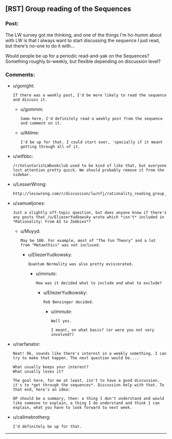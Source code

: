 ## [RST] Group reading of the Sequences

### Post:

The LW survey got me thinking, and one of the things I'm ho-humm about with LW is that I always want to start discussing the sequence I just read, but there's no-one to do it with...

Would people be up for a periodic read-and-yak on the Sequences? Something roughly bi-weekly, but flexible depending on discussion level?

### Comments:

- u/gonight:
  ```
  If there was a weekly post, I'd be more likely to read the sequence and discuss it.
  ```

  - u/gommm:
    ```
    Same here, I'd definitely read a weekly post from the sequence and comment on it.
    ```

  - u/Atilme:
    ```
    I'd be up for that. I could start over, 'specially if it meant getting through all of it.
    ```

- u/wtfbbc:
  ```
  /r/VoluntaristLWbookclub used to be kind of like that, but everyone lost attention pretty quick. We should probably remove it from the sidebar.
  ```

- u/LesserWrong:
  ```
  http://lesswrong.com/r/discussion/lw/nfj/rationality_reading_group_part_w_quantified/
  ```

- u/xamueljones:
  ```
  Just a slightly off-topic question, but does anyone know if there's any posts that /u/EliezerYudkowsky wrote which *isn't* included in *Rationality: From AI to Zombies*?
  ```

  - u/Muyyd:
    ```
    May be 100. For example, most of "The Fun Theory" and a lot from "Metaethics" was not inclused.
    ```

    - u/EliezerYudkowsky:
      ```
      Quantum Normality was also pretty eviscerated.
      ```

      - u/_immute_:
        ```
        How was it decided what to include and what to exclude?
        ```

        - u/EliezerYudkowsky:
          ```
          Rob Bensinger decided.
          ```

          - u/_immute_:
            ```
            Well yes.

            I meant, on what basis? (or were you not very involved?)
            ```

- u/narfanator:
  ```
  Neat! Ok, sounds like there's interest in a weekly something. I can try to make that happen. The next question would be....

  What usually keeps your interest?
  What usually loses it?

  The goal here, for me at least, isn't to have a good discussion, it's to *get through the sequences*. Discussion help with that. To that end, here's an idea:

  OP should be a summary, then: a thing I don't understand and would like someone to explain, a thing I do understand and think I can explain, what you have to look forward to next week.
  ```

- u/callmebrotherg:
  ```
  I'd definitely be up for that.
  ```

---

